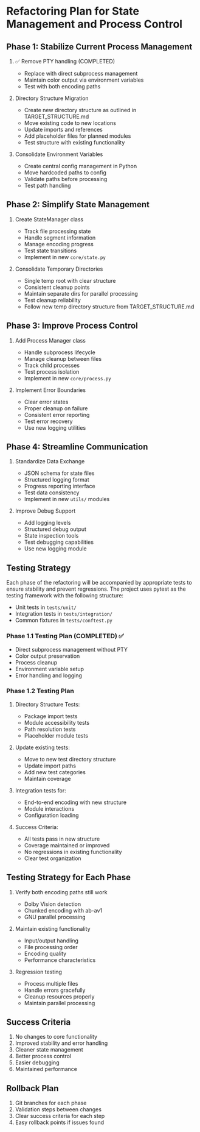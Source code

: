 # Refactoring Plan for State Management and Process Control

## Phase 1: Stabilize Current Process Management
1. ✅ Remove PTY handling (COMPLETED)
   - Replace with direct subprocess management
   - Maintain color output via environment variables
   - Test with both encoding paths

2. Directory Structure Migration
   - Create new directory structure as outlined in TARGET_STRUCTURE.md
   - Move existing code to new locations
   - Update imports and references
   - Add placeholder files for planned modules
   - Test structure with existing functionality

3. Consolidate Environment Variables
   - Create central config management in Python
   - Move hardcoded paths to config
   - Validate paths before processing
   - Test path handling

## Phase 2: Simplify State Management 
1. Create StateManager class
   - Track file processing state
   - Handle segment information
   - Manage encoding progress
   - Test state transitions
   - Implement in new `core/state.py`

2. Consolidate Temporary Directories
   - Single temp root with clear structure
   - Consistent cleanup points
   - Maintain separate dirs for parallel processing
   - Test cleanup reliability
   - Follow new temp directory structure from TARGET_STRUCTURE.md

## Phase 3: Improve Process Control
1. Add Process Manager class
   - Handle subprocess lifecycle
   - Manage cleanup between files
   - Track child processes
   - Test process isolation
   - Implement in new `core/process.py`

2. Implement Error Boundaries
   - Clear error states
   - Proper cleanup on failure
   - Consistent error reporting
   - Test error recovery
   - Use new logging utilities

## Phase 4: Streamline Communication
1. Standardize Data Exchange
   - JSON schema for state files
   - Structured logging format
   - Progress reporting interface
   - Test data consistency
   - Implement in new `utils/` modules

2. Improve Debug Support
   - Add logging levels
   - Structured debug output
   - State inspection tools
   - Test debugging capabilities
   - Use new logging module

## Testing Strategy

Each phase of the refactoring will be accompanied by appropriate tests to ensure stability and prevent regressions. The project uses pytest as the testing framework with the following structure:

- Unit tests in `tests/unit/`
- Integration tests in `tests/integration/`
- Common fixtures in `tests/conftest.py`

### Phase 1.1 Testing Plan (COMPLETED) ✅
- Direct subprocess management without PTY
- Color output preservation
- Process cleanup
- Environment variable setup
- Error handling and logging

### Phase 1.2 Testing Plan
1. Directory Structure Tests:
   - Package import tests
   - Module accessibility tests
   - Path resolution tests
   - Placeholder module tests

2. Update existing tests:
   - Move to new test directory structure
   - Update import paths
   - Add new test categories
   - Maintain coverage

3. Integration tests for:
   - End-to-end encoding with new structure
   - Module interactions
   - Configuration loading

4. Success Criteria:
   - All tests pass in new structure
   - Coverage maintained or improved
   - No regressions in existing functionality
   - Clear test organization

## Testing Strategy for Each Phase
1. Verify both encoding paths still work
   - Dolby Vision detection
   - Chunked encoding with ab-av1
   - GNU parallel processing

2. Maintain existing functionality
   - Input/output handling
   - File processing order
   - Encoding quality
   - Performance characteristics

3. Regression testing
   - Process multiple files
   - Handle errors gracefully
   - Cleanup resources properly
   - Maintain parallel processing

## Success Criteria
1. No changes to core functionality
2. Improved stability and error handling
3. Cleaner state management
4. Better process control
5. Easier debugging
6. Maintained performance

## Rollback Plan
1. Git branches for each phase
2. Validation steps between changes
3. Clear success criteria for each step
4. Easy rollback points if issues found 